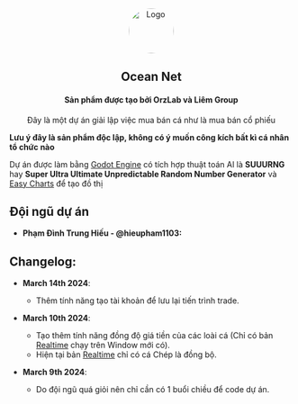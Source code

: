 ﻿<div align="center">
    <img src="https://avatars.githubusercontent.com/u/160216004?v=4" alt="Logo" width="80" height="80" style="
    -moz-border-radius:75px;
    -webkit-border-radius: 75px;
    >
<div align="center">
  <h2 align="center">Ocean Net</h2>
  <h4 align="center">Sản phẩm được tạo bởi OrzLab và Liêm Group</h4>
  <p align="center">
    Đây là một dự án giải lập việc mua bán cá như là mua bán cổ phiếu
  </p>
</div>


**Lưu ý đây là sản phẩm độc lập, không có ý muốn công kích bất kì cá nhân tổ chức nào**

Dự án được làm bằng [Godot Engine](https://godotengine.org/) có tích hợp thuật toán AI là **SUUURNG** hay **Super Ultra Ultimate  Unpredictable Random Number Generator** và [Easy Charts](https://godotengine.org/asset-library/asset/1898) để tạo đồ thị

## Đội ngũ dự án

* **Phạm Đình Trung Hiếu - @hieupham1103:**

## Changelog:
* **March 14th 2024**:
    * Thêm tính năng tạo tài khoản để lưu lại tiến trình trade.

* **March 10th 2024**:
    * Tạo thêm tính năng đồng độ giá tiền của các loài cá (Chỉ có bản [Realtime](https://github.com/orzoj-kh/OCEANet/releases/tag/Realtime) chạy trên Window mới có).
    * Hiện tại bản [Realtime](https://github.com/orzoj-kh/OCEANet/releases/tag/Realtime) chỉ có cá Chép là đồng bộ.

* **March 9th 2024**:
    * Do đội ngũ quá giỏi nên chỉ cần có 1 buổi chiều để code dự án.
